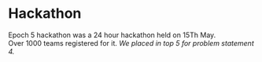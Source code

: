 # Hackathon

Epoch 5 hackathon was a 24 hour hackathon held on 15Th May. <br>Over 1000 teams registered for it.
<emphasis><i>We placed in top 5 for problem statement 4. </i></emphasis>
